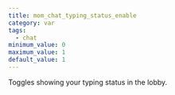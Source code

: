 ```yaml
---
title: mom_chat_typing_status_enable
category: var
tags:
  - chat
minimum_value: 0
maximum_value: 1
default_value: 1
---
```


Toggles showing your typing status in the lobby.
